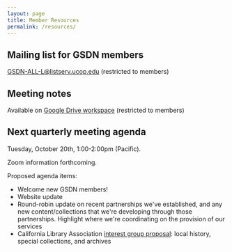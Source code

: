 ```yaml
---
layout: page
title: Member Resources
permalink: /resources/
---
```



## Mailing list for GSDN members
[GSDN-ALL-L@listserv.ucop.edu](mailto:GSDN-ALL-L@listserv.ucop.edu) (restricted to members)

## Meeting notes
Available on [Google Drive workspace](https://drive.google.com/drive/folders/0B0u7vIrviMsaMkY3T2pXZGZsYms) (restricted to members)

## Next quarterly meeting agenda 
Tuesday, October 20th, 1:00-2:00pm (Pacific).

Zoom information forthcoming.

Proposed agenda items:
* Welcome new GSDN members!
* Website update
* Round-robin update on recent partnerships we've established, and any new content/collections that we're developing through those partnerships. Highlight where we're coordinating on the provision of our services
* California Library Association [interest group proposal](https://www.cla-net.org/page/363): local history, special collections, and archives



